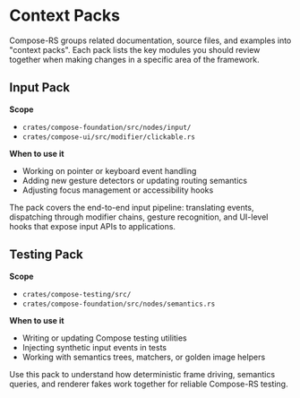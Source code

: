 # Context Packs

Compose-RS groups related documentation, source files, and examples into "context packs". Each pack lists the key modules you
should review together when making changes in a specific area of the framework.

## Input Pack

**Scope**
- `crates/compose-foundation/src/nodes/input/`
- `crates/compose-ui/src/modifier/clickable.rs`

**When to use it**
- Working on pointer or keyboard event handling
- Adding new gesture detectors or updating routing semantics
- Adjusting focus management or accessibility hooks

The pack covers the end-to-end input pipeline: translating events, dispatching through modifier chains, gesture recognition, and
UI-level hooks that expose input APIs to applications.

## Testing Pack

**Scope**
- `crates/compose-testing/src/`
- `crates/compose-foundation/src/nodes/semantics.rs`

**When to use it**
- Writing or updating Compose testing utilities
- Injecting synthetic input events in tests
- Working with semantics trees, matchers, or golden image helpers

Use this pack to understand how deterministic frame driving, semantics queries, and renderer fakes work together for reliable
Compose-RS testing.
